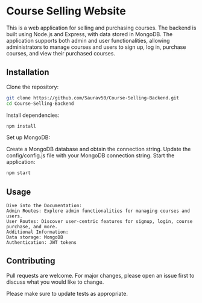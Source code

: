 # Course Selling Website

This is a web application for selling and purchasing courses. The backend is built using Node.js and Express, with data stored in MongoDB. The application supports both admin and user functionalities, allowing administrators to manage courses and users to sign up, log in, purchase courses, and view their purchased courses.


## Installation

Clone the repository:
```bash
git clone https://github.com/Saurav50/Course-Selling-Backend.git
cd Course-Selling-Backend
```
Install dependencies:
```bash
npm install
```
Set up MongoDB:

Create a MongoDB database and obtain the connection string.
Update the config/config.js file with your MongoDB connection string.
Start the application:

```bash
npm start

```

## Usage
```
Dive into the Documentation:
Admin Routes: Explore admin functionalities for managing courses and users.
User Routes: Discover user-centric features for signup, login, course purchase, and more.
Additional Information:
Data storage: MongoDB ️
Authentication: JWT tokens
```

## Contributing

Pull requests are welcome. For major changes, please open an issue first
to discuss what you would like to change.

Please make sure to update tests as appropriate.
